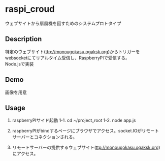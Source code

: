 # raspi_croud
ウェブサイトから扇風機を回すためのシステムプロトタイプ

## Description  
特定のウェブサイト(<ttp://monougokasu.ogaksk.org>)からトリガーをwebsocketにてリアルタイム受信し、RaspberryPIで受信する。  
Node.jsで実装

## Demo  
画像を用意

## Usage
1. raspberryPIサイド起動
1-1. cd ~/project_root
1-2. node app.js

2. raspberryPIがbindするページにブラウザでアクセス。socket.IOがリモートサーバーとコネクションされる。

3. リモートサーバーの提供するウェブサイト(<ttp://monougokasu.ogaksk.org>)にアクセス。
